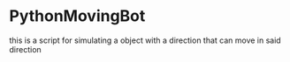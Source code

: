# PythonMovingBot
this is a script for simulating a object with a direction that can move in said direction
